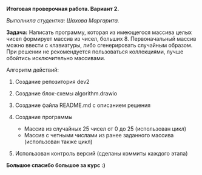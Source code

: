 **Итоговая проверочная работа. Вариант 2.**

*Выполнила студентка: Шахова Маргарита.*

**Задача:** Написать программу, которая из имеющегося массива целых чисел формирует массив из чисел, больших 8. Первоначальный массив можно ввести с клавиатуры, либо сгенерировать случайным образом. При решении не рекомендуется пользоваться коллекциями, лучше обойтись исключительно массивами.

Алгоритм действий:

1. Создание репозитория dev2
2. Создание блок-схемы algorithm.drawio
3. Создание файла README.md с описанием решения
4. Создание программы

    * Массив из случайных 25 чисел от 0 до 25 (использован цикл)
    * Массив с четными числами из ранее заданного массива (использован также цикл)

5. Использован контроль версий (сделаны коммиты каждого этапа)

**Большое спасибо большое за курс :)**